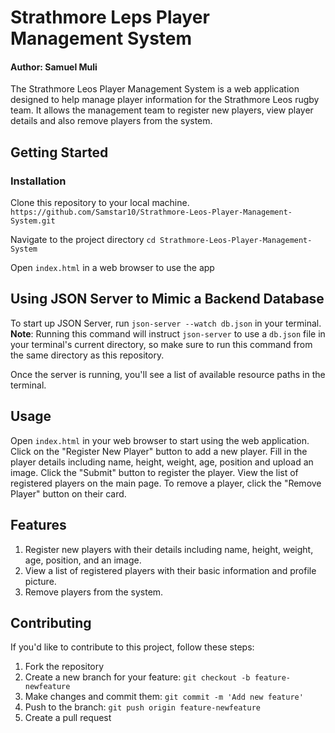# Strathmore Leps Player Management System
#### Author: Samuel Muli

The Strathmore Leos Player Management System is a web application designed to help manage player information for the Strathmore Leos rugby team. It allows the management team to register new players, view player details and also remove players from the system.

## Getting Started
### Installation

Clone this repository to your local machine. 
`https://github.com/Samstar10/Strathmore-Leos-Player-Management-System.git`

Navigate to the project directory
`cd Strathmore-Leos-Player-Management-System`

Open `index.html` in a web browser to use the app

## Using JSON Server to Mimic a Backend Database

To start up JSON Server, run `json-server --watch db.json` in your terminal.
**Note**: Running this command will instruct `json-server` to use a `db.json`
file in your terminal's current directory, so make sure to run this command from
the same directory as this repository.

Once the server is running, you'll see a list of available resource paths in the
terminal.

## Usage
Open `index.html` in your web browser to start using the web application.
Click on the "Register New Player" button to add a new player.
Fill in the player details including name, height, weight, age, position and upload an image.
Click the "Submit" button to register the player.
View the list of registered players on the main page.
To remove a player, click the "Remove Player" button on their card.

## Features
1. Register new players with their details including name, height, weight, age, position, and an image.
2. View a list of registered players with their basic information and profile picture.
3. Remove players from the system.

## Contributing
If you'd like to contribute to this project, follow these steps:

1. Fork the repository
2. Create a new branch for your feature:
    `git checkout -b feature-newfeature`
3. Make changes and commit them:
    `git commit -m 'Add new feature'`
4. Push to the branch:
    `git push origin feature-newfeature`
5. Create a pull request
